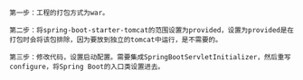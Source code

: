 

    第一步：工程的打包方式为war。
    
    第二步：将spring-boot-starter-tomcat的范围设置为provided，设置为provided是在打包时会将该包排除，因为要放到独立的tomcat中运行，是不需要的。
    
    第三步：修改代码，设置启动配置。需要集成SpringBootServletInitializer，然后重写configure，将Spring Boot的入口类设置进去。

